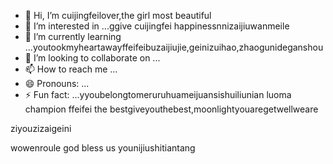- 👋 Hi, I’m cuijingfeilover,the girl most beautiful
- 👀 I’m interested in ...ggive cuijingfei happinessnnizaijiuwanmeile
- 🌱 I’m currently learning ...youtookmyheartawayffeifeibuzaijiujie,geinizuihao,zhaogunideganshou
- 💞️ I’m looking to collaborate on ...
- 📫 How to reach me ...
- 😄 Pronouns: ...
- ⚡ Fun fact: ...yyoubelongtomeruruhuameijuansishuiliunian
luoma champion ffeifei the bestgiveyouthebest,moonlightyouaregetwellweare
<!---iif i if i ifquanshijienizuikeaicchuanguorenhaizhaodaoni
tottiunico6/tottiunico6 is a ✨ special ✨ repository because its `README.md` (this file) appears on your GitHub profile.you are everythingshowyoumylove
You can click the Preview link to take a look at your changes.I LOVE YOU yyou are unicorpeinikanlanghuayiduoduo
--->ziyouzizaigeini
wowenroule
god bless us
younijiushitiantang

